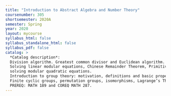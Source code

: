 ```yaml
---
title: "Introduction to Abstract Algebra and Number Theory"
coursenumber: 305
shortsemester: 2020A
semester: Spring
year: 2020
layout: mycourse
syllabus_html: false
syllabus_standalone_html: false
syllabus_pdf: false
catalog: >
  *Catalog description*:
  Division algorithm. Greatest common divisor and Euclidean algorithm.
  Solving linear modular equations, Chinese Remainder Theorem, Primitive roots,
  solving modular quadratic equations.
  Introduction to group theory: motivation, definitions and basic properties.
  Finite cyclic groups, permutation groups, isomorphisms, Lagrange’s Theorem.
  PREREQ: MATH 189 and COREQ MATH 287.
---
```

